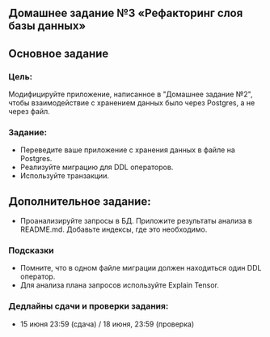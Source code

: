 ## Домашнее задание №3 «Рефакторинг слоя базы данных»
## Основное задание

### Цель:

Модифицируйте приложение, написанное в "Домашнее задание №2", чтобы взаимодействие с хранением данных было через Postgres, а не через файл.

### Задание:

- Переведите ваше приложение с хранения данных в файле на Postgres.
- Реализуйте миграцию для DDL операторов.
- Используйте транзакции.

## Дополнительное задание:

- Проанализируйте запросы в БД. Приложите результаты анализа в README.md. Добавьте индексы, где это необходимо.

### Подсказки

- Помните, что в одном файле миграции должен находиться один DDL оператор.
- Для анализа плана запросов используйте Explain Tensor.

### Дедлайны сдачи и проверки задания: 
- 15 июня 23:59 (сдача) / 18 июня, 23:59 (проверка)
